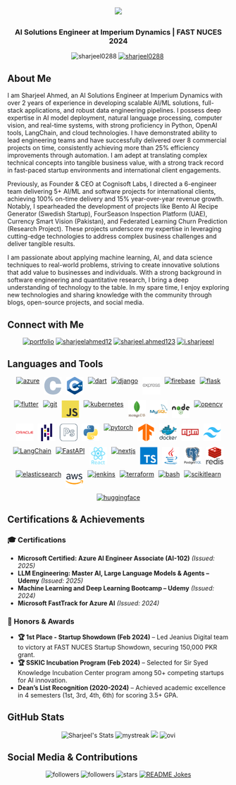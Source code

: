 <h1 align="center">
    <img src="https://readme-typing-svg.herokuapp.com/?font=Righteous&size=35&center=true&vCenter=true&width=500&height=70&duration=4000&lines=Hi+There!+👋;+I'm+Sharjeel+Ahmed!;" />
</h1>

<h3 align="center">AI Solutions Engineer at Imperium Dynamics | FAST NUCES 2024</h3>

<div align="center">
    <img src="https://komarev.com/ghpvc/?username=sharjeel0288&label=Profile%20views&color=0e75b6&style=flat" alt="sharjeel0288" />
    <a href="https://github.com/ryo-ma/github-profile-trophy"><img src="https://github-profile-trophy.vercel.app/?username=sharjeel0288&theme=juicyfresh&no-bg=true" alt="sharjeel0288" /></a>
    <a href="https://twitter.com/" target="blank"><img src="https://img.shields.io/twitter/follow/?logo=twitter&style=for-the-badge" alt="" /></a>
</div>

## About Me
I am Sharjeel Ahmed, an AI Solutions Engineer at Imperium Dynamics with over 2 years of experience in developing scalable AI/ML solutions, full-stack applications, and robust data engineering pipelines. I possess deep expertise in AI model deployment, natural language processing, computer vision, and real-time systems, with strong proficiency in Python, OpenAI tools, LangChain, and cloud technologies. I have demonstrated ability to lead engineering teams and have successfully delivered over 8 commercial projects on time, consistently achieving more than 25% efficiency improvements through automation. I am adept at translating complex technical concepts into tangible business value, with a strong track record in fast-paced startup environments and international client engagements.

Previously, as Founder & CEO at Cognisoft Labs, I directed a 6-engineer team delivering 5+ AI/ML and software projects for international clients, achieving 100% on-time delivery and 15% year-over-year revenue growth. Notably, I spearheaded the development of projects like Bento AI Recipe Generator (Swedish Startup), FourSeason Inspection Platform (UAE), Currency Smart Vision (Pakistan), and Federated Learning Churn Prediction (Research Project). These projects underscore my expertise in leveraging cutting-edge technologies to address complex business challenges and deliver tangible results.

I am passionate about applying machine learning, AI, and data science techniques to real-world problems, striving to create innovative solutions that add value to businesses and individuals. With a strong background in software engineering and quantitative research, I bring a deep understanding of technology to the table. In my spare time, I enjoy exploring new technologies and sharing knowledge with the community through blogs, open-source projects, and social media.

## Connect with Me
<div align="center">
    <a href="https://portfolio-zeta-liard-78.vercel.app/" target="blank"><img src="https://cdn-icons-png.flaticon.com/512/8698/8698887.png" alt="portfolio" height="30" width="40" /></a>
    <a href="https://linkedin.com/in/sharjeelahmed12" target="blank"><img src="https://raw.githubusercontent.com/rahuldkjain/github-profile-readme-generator/master/src/images/icons/Social/linked-in-alt.svg" alt="sharjeelahmed12" height="30" width="40" /></a>
    <a href="https://fb.com/sharjeel.ahmed123" target="blank"><img src="https://raw.githubusercontent.com/rahuldkjain/github-profile-readme-generator/master/src/images/icons/Social/facebook.svg" alt="sharjeel.ahmed123" height="30" width="40" /></a>
    <a href="https://instagram.com/i.sharjeeel" target="blank"><img src="https://raw.githubusercontent.com/rahuldkjain/github-profile-readme-generator/master/src/images/icons/Social/instagram.svg" alt="i.sharjeeel" height="30" width="40" /></a>
</div>

## Languages and Tools
<div align="center" style="display: flex; flex-wrap: wrap; justify-content: center; gap: 10px;">
    <a href="https://azure.microsoft.com/en-in/" target="_blank" rel="noreferrer"> 
        <img src="https://www.vectorlogo.zone/logos/microsoft_azure/microsoft_azure-icon.svg" alt="azure" width="40" height="40"/> 
    </a> 
    <a href="https://www.cprogramming.com/" target="_blank" rel="noreferrer"> 
        <img src="https://raw.githubusercontent.com/devicons/devicon/master/icons/c/c-original.svg" alt="c" width="40" height="40"/> 
    </a> 
    <a href="https://www.w3schools.com/cpp/" target="_blank" rel="noreferrer"> 
        <img src="https://raw.githubusercontent.com/devicons/devicon/master/icons/cplusplus/cplusplus-original.svg" alt="cplusplus" width="40" height="40"/> 
    </a> 
    <a href="https://dart.dev" target="_blank" rel="noreferrer"> 
        <img src="https://www.vectorlogo.zone/logos/dartlang/dartlang-icon.svg" alt="dart" width="40" height="40"/> 
    </a> 
    <a href="https://www.djangoproject.com/" target="_blank" rel="noreferrer"> 
        <img src="https://cdn.worldvectorlogo.com/logos/django.svg" alt="django" width="40" height="40"/> 
    </a> 
    <a href="https://expressjs.com" target="_blank" rel="noreferrer"> 
        <img src="https://raw.githubusercontent.com/devicons/devicon/master/icons/express/express-original-wordmark.svg" alt="express" width="40" height="40"/> 
    </a> 
    <a href="https://firebase.google.com/" target="_blank" rel="noreferrer"> 
        <img src="https://www.vectorlogo.zone/logos/firebase/firebase-icon.svg" alt="firebase" width="40" height="40"/> 
    </a> 
    <a href="https://flask.palletsprojects.com/" target="_blank" rel="noreferrer"> 
        <img src="https://www.vectorlogo.zone/logos/pocoo_flask/pocoo_flask-icon.svg" alt="flask" width="40" height="40"/> 
    </a> 
    <a href="https://flutter.dev" target="_blank" rel="noreferrer"> 
        <img src="https://www.vectorlogo.zone/logos/flutterio/flutterio-icon.svg" alt="flutter" width="40" height="40"/> 
    </a> 
    <a href="https://git-scm.com/" target="_blank" rel="noreferrer"> 
        <img src="https://www.vectorlogo.zone/logos/git-scm/git-scm-icon.svg" alt="git" width="40" height="40"/> 
    </a> 
    <a href="https://developer.mozilla.org/en-US/docs/Web/JavaScript" target="_blank" rel="noreferrer"> 
        <img src="https://raw.githubusercontent.com/devicons/devicon/master/icons/javascript/javascript-original.svg" alt="javascript" width="40" height="40"/> 
    </a> 
    <a href="https://kubernetes.io" target="_blank" rel="noreferrer"> 
        <img src="https://www.vectorlogo.zone/logos/kubernetes/kubernetes-icon.svg" alt="kubernetes" width="40" height="40"/> 
    </a> 
    <a href="https://www.mongodb.com/" target="_blank" rel="noreferrer"> 
        <img src="https://raw.githubusercontent.com/devicons/devicon/master/icons/mongodb/mongodb-original-wordmark.svg" alt="mongodb" width="40" height="40"/> 
    </a> 
    <a href="https://www.mysql.com/" target="_blank" rel="noreferrer"> 
        <img src="https://raw.githubusercontent.com/devicons/devicon/master/icons/mysql/mysql-original-wordmark.svg" alt="mysql" width="40" height="40"/> 
    </a> 
    <a href="https://nodejs.org" target="_blank" rel="noreferrer"> 
        <img src="https://raw.githubusercontent.com/devicons/devicon/master/icons/nodejs/nodejs-original-wordmark.svg" alt="nodejs" width="40" height="40"/> 
    </a> 
    <a href="https://opencv.org/" target="_blank" rel="noreferrer"> 
        <img src="https://www.vectorlogo.zone/logos/opencv/opencv-icon.svg" alt="opencv" width="40" height="40"/> 
    </a> 
    <a href="https://www.oracle.com/" target="_blank" rel="noreferrer"> 
        <img src="https://raw.githubusercontent.com/devicons/devicon/master/icons/oracle/oracle-original.svg" alt="oracle" width="40" height="40"/> 
    </a> 
    <a href="https://pandas.pydata.org/" target="_blank" rel="noreferrer"> 
        <img src="https://raw.githubusercontent.com/devicons/devicon/2ae2a900d2f041da66e950e4d48052658d850630/icons/pandas/pandas-original.svg" alt="pandas" width="40" height="40"/> 
    </a> 
    <a href="https://www.photoshop.com/en" target="_blank" rel="noreferrer"> 
        <img src="https://raw.githubusercontent.com/devicons/devicon/master/icons/photoshop/photoshop-line.svg" alt="photoshop" width="40" height="40"/> 
    </a> 
    <a href="https://www.python.org" target="_blank" rel="noreferrer"> 
        <img src="https://raw.githubusercontent.com/devicons/devicon/master/icons/python/python-original.svg" alt="python" width="40" height="40"/> 
    </a> 
    <a href="https://pytorch.org/" target="_blank" rel="noreferrer"> 
        <img src="https://www.vectorlogo.zone/logos/pytorch/pytorch-icon.svg" alt="pytorch" width="40" height="40"/> 
    </a> 
    <a href="https://www.tensorflow.org" target="_blank" rel="noreferrer"> 
        <img src="https://raw.githubusercontent.com/devicons/devicon/master/icons/tensorflow/tensorflow-original.svg" alt="tensorflow" width="40" height="40"/> 
    </a> 
    <a href="https://www.docker.com/" target="_blank" rel="noreferrer"> 
        <img src="https://raw.githubusercontent.com/devicons/devicon/master/icons/docker/docker-original-wordmark.svg" alt="docker" width="40" height="40"/> 
    </a> 
    <a href="https://www.npmjs.com/" target="_blank" rel="noreferrer"> 
        <img src="https://raw.githubusercontent.com/devicons/devicon/master/icons/npm/npm-original-wordmark.svg" alt="npm" width="40" height="40"/> 
    </a> 
    <a href="https://tailwindcss.com/" target="_blank" rel="noreferrer"> 
        <img src="https://raw.githubusercontent.com/devicons/devicon/ca28c779441053191ff11710fe24a9e6c23690d6/icons/tailwindcss/tailwindcss-original.svg" alt="tailwindcss" width="40" height="40"/> 
    </a> 
    <a href="https://www.langchain.com/" target="_blank" rel="noreferrer">
        <img src="https://avatars.githubusercontent.com/u/107104756?s=200&v=4" alt="LangChain" width="40" height="40"/>
    </a>
    <a href="https://fastapi.tiangolo.com/" target="_blank" rel="noreferrer">
        <img src="https://fastapi.tiangolo.com/img/logo-margin/logo-teal.png" alt="FastAPI" width="40" height="40"/>
    </a>
    <a href="https://reactjs.org/" target="_blank" rel="noreferrer">
        <img src="https://raw.githubusercontent.com/devicons/devicon/master/icons/react/react-original-wordmark.svg" alt="react" width="40" height="40"/>
    </a>
    <a href="https://nextjs.org/" target="_blank" rel="noreferrer">
        <img src="https://cdn.worldvectorlogo.com/logos/nextjs-2.svg" alt="nextjs" width="40" height="40"/>
    </a>
    <a href="https://www.typescriptlang.org/" target="_blank" rel="noreferrer">
        <img src="https://raw.githubusercontent.com/devicons/devicon/master/icons/typescript/typescript-original.svg" alt="typescript" width="40" height="40"/>
    </a>
    <a href="https://www.java.com" target="_blank" rel="noreferrer">
        <img src="https://raw.githubusercontent.com/devicons/devicon/master/icons/java/java-original.svg" alt="java" width="40" height="40"/>
    </a>
    <a href="https://www.postgresql.org" target="_blank" rel="noreferrer">
        <img src="https://raw.githubusercontent.com/devicons/devicon/master/icons/postgresql/postgresql-original-wordmark.svg" alt="postgresql" width="40" height="40"/>
    </a>
    <a href="https://redis.io" target="_blank" rel="noreferrer">
        <img src="https://raw.githubusercontent.com/devicons/devicon/master/icons/redis/redis-original-wordmark.svg" alt="redis" width="40" height="40"/>
    </a>
    <a href="https://www.elastic.co" target="_blank" rel="noreferrer">
        <img src="https://www.vectorlogo.zone/logos/elastic/elastic-icon.svg" alt="elasticsearch" width="40" height="40"/>
    </a>
    <a href="https://aws.amazon.com" target="_blank" rel="noreferrer">
        <img src="https://raw.githubusercontent.com/devicons/devicon/master/icons/amazonwebservices/amazonwebservices-original-wordmark.svg" alt="aws" width="40" height="40"/>
    </a>
    <a href="https://www.jenkins.io" target="_blank" rel="noreferrer">
        <img src="https://www.vectorlogo.zone/logos/jenkins/jenkins-icon.svg" alt="jenkins" width="40" height="40"/>
    </a>
    <a href="https://www.terraform.io/" target="_blank" rel="noreferrer">
        <img src="https://www.vectorlogo.zone/logos/terraformio/terraformio-icon.svg" alt="terraform" width="40" height="40"/>
    </a>
    <a href="https://www.gnu.org/software/bash/" target="_blank" rel="noreferrer">
        <img src="https://www.vectorlogo.zone/logos/gnu_bash/gnu_bash-icon.svg" alt="bash" width="40" height="40"/>
    </a>
    <a href="https://scikit-learn.org/" target="_blank" rel="noreferrer">
        <img src="https://upload.wikimedia.org/wikipedia/commons/0/05/Scikit_learn_logo_small.svg" alt="scikitlearn" width="40" height="40"/>
    </a>
    <a href="https://huggingface.co/" target="_blank" rel="noreferrer">
        <img src="https://avatars.githubusercontent.com/u/25720743?s=200&v=4" alt="huggingface" width="40" height="40"/>
    </a>
</div>

## Certifications & Achievements
### 🎓 Certifications
- **Microsoft Certified: Azure AI Engineer Associate (AI-102)** *(Issued: 2025)*
- **LLM Engineering: Master AI, Large Language Models & Agents – Udemy** *(Issued: 2025)*
- **Machine Learning and Deep Learning Bootcamp – Udemy** *(Issued: 2024)*
- **Microsoft FastTrack for Azure AI** *(Issued: 2024)*

### 🏅 Honors & Awards
- **🏆 1st Place - Startup Showdown (Feb 2024)** – Led Jeanius Digital team to victory at FAST NUCES Startup Showdown, securing 150,000 PKR grant.
- **🏆 SSKIC Incubation Program (Feb 2024)** – Selected for Sir Syed Knowledge Incubation Center program among 50+ competing startups for AI innovation.
- **Dean’s List Recognition (2020-2024)** – Achieved academic excellence in 4 semesters (1st, 3rd, 4th, 6th) for scoring 3.5+ GPA.

## GitHub Stats
<div align="center">
    <img src="https://github-readme-stats.vercel.app/api?username=sharjeel0288&show_icons=true&theme=radical" alt="Sharjeel's Stats" />
    <img src="https://github-readme-streak-stats.herokuapp.com/?user=sharjeel0288&theme=tokyonight" alt="mystreak"/>
    <img src="https://github-profile-summary-cards.vercel.app/api/cards/profile-details?username=sharjeel0288&theme=radical" />
    <img src="https://github-readme-stats.vercel.app/api/top-langs?username=sharjeel0288&show_icons=true&locale=en&layout=compact&theme=chartreuse-dark" alt="ovi" />
</div>

## Social Media & Contributions
<div align="center">
    <img src="https://img.shields.io/github/followers/sharjeel0288?color=236ad3&style=for-the-badge&logo=github&label=Follow" alt="followers" />
    <img src="https://img.shields.io/github/followers/sharjeel0288?label=Followers&style=social" alt="followers" />
    <img src="https://img.shields.io/github/stars/sharjeel0288?label=Stars" alt="stars" />
    <a href="https://readme-jokes.vercel.app"><img src="https://readme-jokes.vercel.app/api" alt="README Jokes"></a>
</div>
